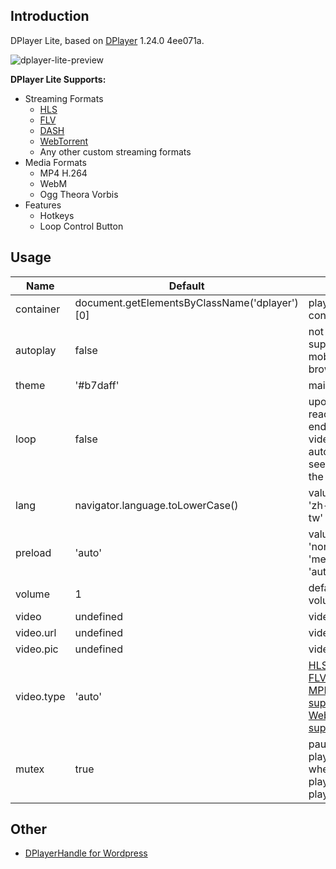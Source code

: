 ## Introduction
DPlayer Lite, based on [DPlayer](https://github.com/MoePlayer/DPlayer) 1.24.0 4ee071a.

![dplayer-lite-preview](https://user-images.githubusercontent.com/6196903/33885965-eed74a92-df7f-11e7-9a18-d8e53b522c3f.png)

**DPlayer Lite Supports:**

- Streaming Formats
	- [HLS](https://github.com/video-dev/hls.js)
	- [FLV](https://github.com/Bilibili/flv.js)
	- [DASH](https://github.com/Dash-Industry-Forum/dash.js)
	- [WebTorrent](https://github.com/webtorrent/webtorrent)
	- Any other custom streaming formats
- Media Formats
	- MP4 H.264
	- WebM
	- Ogg Theora Vorbis
- Features
	- Hotkeys
	- Loop Control Button

## Usage

Name|Default|Note
----|-------|----
container | document.getElementsByClassName('dplayer')[0] | player container
autoplay | false | not supported in mobile browsers
theme | '#b7daff' | main color
loop | false | upon reaching the end of the video, automatically seek back to the start
lang | navigator.language.toLowerCase() | values: 'en', 'zh-cn', 'zh-tw'
preload | 'auto' | values: 'none', 'metadata', 'auto'
volume | 1 | default volume
video | undefined | video info
video.url | undefined | video link
video.pic | undefined | video poster
video.type | 'auto' | [HLS support](http://dplayer.js.org/docs/#/?id=hls-support) [FLV support](http://dplayer.js.org/docs/#/?id=flv-support) [MPEG DASH support](http://dplayer.js.org/docs/#/?id=mpeg-dash-support) [WebTorrent support](http://dplayer.js.org/docs/#/?id=webtorrent-support)
mutex | true | pause other players when this player start play

## Other

- [DPlayerHandle for Wordpress](https://github.com/kn007/DPlayerHandle)

